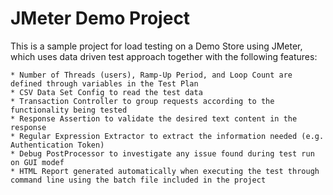 # JMeter Demo Project
This is a sample project for load testing on a Demo Store using JMeter, which uses data driven test approach together with the following features:

	* Number of Threads (users), Ramp-Up Period, and Loop Count are defined through variables in the Test Plan
	* CSV Data Set Config to read the test data
	* Transaction Controller to group requests according to the functionality being tested
	* Response Assertion to validate the desired text content in the response
	* Regular Expression Extractor to extract the information needed (e.g. Authentication Token)
	* Debug PostProcessor to investigate any issue found during test run on GUI modef
	* HTML Report generated automatically when executing the test through command line using the batch file included in the project
